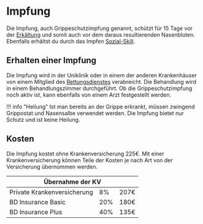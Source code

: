 # Impfung 
Die Impfung, auch Grippeschutzimpfung genannt, schützt für 15 Tage vor der [Erkältung](grippe.md) und somit auch vor dem daraus resultierenden Nasenbluten. Ebenfalls erhältst du durch das Impfen [Sozial-Skill](../../pages/skills/social.md).

## Erhalten einer Impfung 
Die Impfung wird in der Uniklinik oder in einem der anderen Krankenhäuser von einem Mitglied des [Rettungsdienstes](../../pages/fraktionen/rettungsdienst.md) verabreicht. Die Behandlung wird in einem Behandlungszimmer durchgeführt. Ob die Grippeschutzimpfung noch aktiv ist, kann ebenfalls von einem Arzt festgestellt werden.

!!! info "Heilung"
    Ist man bereits an der Grippe erkrankt, müssen zwingend Grippostat und Nasensalbe verwendet werden. Die Impfung bietet nur Schutz und ist keine Heilung.


## Kosten 
Die Impfung kostet ohne Krankenversicherung 225€. Mit einer Krankenversicherung können Teile der Kosten je nach Art von der Versicherung übernommen werden.

<table>
    <thead>
    <tr>
        <th colspan="3" align="center"> Übernahme der KV </th>
    </tr>
    </thead>
    <tbody>
    <tr>
        <td> Private Krankenversicherung </td>
        <td> 8% </td>
        <td> 207€ </td>
    </tr>
    <tr>
        <td> BD Insurance Basic </td>
        <td> 20% </td>
        <td> 180€ </td>
    </tr>
    <tr>
        <td> BD Insurance Plus </td>
        <td> 40% </td>
        <td> 135€ </td>
    </tr>
    </tbody>
</table>